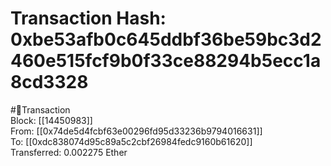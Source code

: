 
Transaction Hash: 0xbe53afb0c645ddbf36be59bc3d2460e515fcf9b0f33ce88294b5ecc1a8cd3328
====================================================================================
  
#💸Transaction  
Block: [[14450983]]  
From: [[0x74de5d4fcbf63e00296fd95d33236b9794016631]]  
To: [[0xdc838074d95c89a5c2cbf26984fedc9160b61620]]  
Transferred: 0.002275 Ether